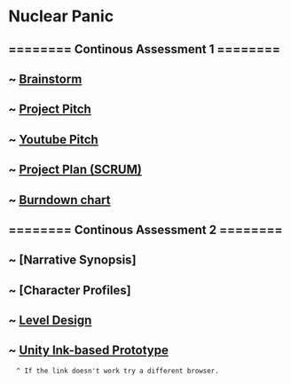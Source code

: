 # **Nuclear Panic**

## ======== Continous Assessment 1 ========

## ~ [Brainstorm](https://trello.com/b/ZWoWabsV/out-of-control-brainstorm)


## ~ [Project Pitch](https://docs.google.com/presentation/d/1tWSC41JWfyOLsJxiCe1J6gA9GTZ7tyHlSuQ4P3LWf00/edit?usp=sharing)

## ~ [Youtube Pitch](https://www.youtube.com/watch?v=mSFxAYGplgE)


## ~ [Project Plan (SCRUM)](https://trello.com/b/kKUHXTV8/nuclear-panic)

## ~ [Burndown chart](https://docs.google.com/spreadsheets/d/1Tc-T34FEvLEgVF9u4U5aqtyxr6P8T4464vBSF90hbIc/edit#gid=1060632366)


## ======== Continous Assessment 2 ========

## ~ [Narrative Synopsis]

## ~ [Character Profiles]

## ~ [Level Design](https://wit-my.sharepoint.com/:w:/g/personal/20098619_wit_ie/EdxHWSeW_vFAjzdBO44lY1wBAEF3mGzV43kjxRebvafcKg?e=ilW4ee)

## ~ [Unity Ink-based Prototype](https://whatisrove.itch.io/nuclear-panic)
      ^ If the link doesn't work try a different browser.